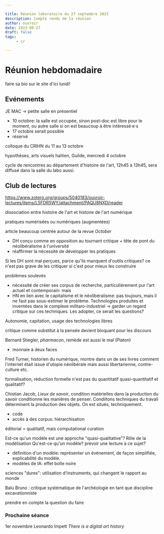 ```yaml
---

title: Réunion laboratoire du 27 septembre 2023
description: Compte rendu de la réunion
author: ouvroir
date: 2023-09-27
draft: false
tags:
     - cr

---
```

# Réunion hebdomadaire

faire sa bio sur le site d'ici lundi! 


## Evénements
JE MAC  → petite salle en présentiel
- 10 octobre: la salle est occupée, sinon post-doc est libre pour le moment, ou autre salle si on est beaucoup à être intéressé·e·s
- 17 octobre serait possible
- réservé

colloque du CRIHN du 11 au 13 octobre

hypothèses, arts visuels haïtien, Guilde, mercredi 4 octobre

cycle de rencontres au département d'histoire de l'art, 12h45 à 13h45, sera diffusé dans la salle du labo aussi.

## Club de lectures

https://www.zotero.org/groups/5040183/ouvroir-lectures/items/L5FDR5WY/attachment/PAQU8NXD/reader

dissociation entre histoire de l'art et histoire de l'art numérique

pratiques numérisées ou numériques (augmentées)

article beaucoup centrée autour de la revue *October* 
- DH conçu comme en opposition au tournant critique + tête de pont du néolibéralisme à l'université
- réaffirmer la nécessité de développer les pratiques

Si les DH sont mal perçues, parce qu'ils manquent d'outils critiques? ce n'est pas grave de les critiquer si c'est pour mieux les construire

problèmes soulevés
- nécessité de créer ses corpus de recherche, particulièrement pur l'art actuel et contemporain: mais 
- HN en lien avec le capitalisme et le néolibéralisme: pas toujours, mais il ne faut pas sous-estimer le problème. Technologies produites et inventées dans le complexe militaro-industriel → garder un regard critique sur ces techniques. Les adopter, ce serait les questions? 

Autonomie, capitation, usage des technologies libres

critique comme substitut à la pensée devient bloquant pour les discours

Bernard Stiegler, *pharmacon*, remède est aussi le mal (Platon)
- monnaie à deux faces

Fred Turner, historien du numérique, montre dans un de ses livres comment l'internet était issue d'utopie néolibérale mais aussi libertarienne, contre-culture etc.

formalisation, réduction formelle n'est pas du quantitatif
quasi-quantitatif et qualitatif?

Chistian Jacob, *Lieux de savoir*, condition matérielles dans la production du savoir conditionne les manières de penser. Condiitons techniques du travail déterminent la production des objets. On est situés, techniquement.
- code
- accès à des corpus: hiérarchisation

éditorial = qualitatif, mais computational curation

Est-ce qu'un modèle est une approche "quasi-qualitative"? Rôle de la modélisation
Qu'est-ce qu'un modèle? prévoir une lecture à ce sujet? 
- définition d'un modèle: représenter un événement, de façon simplifiée, explicabilité du modèle. 
- modèles de IA: effet boîte noire

sciences "dures": utilisation d'instruments, qui changent le rapport au monde

Balu Bruno : critique systématique de l'archéologie en tant que discipline excavationniste

prendre en compte la question du faire

### Prochaine séance
1er novembre Leonardo Impett *There is a digital art history*